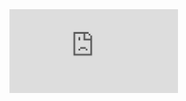 <embed src="https://github.com/Hossein-Fallahi/Fallahi-Bioinformatics-Lab/blob/main/My%20CV/MyCV_July2025.pdf" type="application/pdf" />
